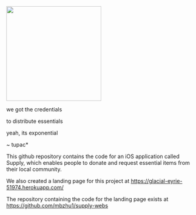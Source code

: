 <img src="https://github.com/mbzhu1/supply-webs/blob/master/src/resources/supply.svg?raw=true" width="250">

we got the credentials

to distribute essentials 

yeah, its exponential

~ tupac*



This github repository contains the code for an iOS application called Supply, which enables people to donate and request essential items from their local community.

We also created a landing page for this project at https://glacial-eyrie-51974.herokuapp.com/

The repository containing the code for the landing page exists at https://github.com/mbzhu1/supply-webs
